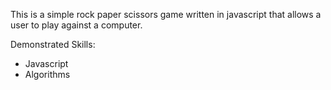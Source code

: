 This is a simple rock paper scissors game written in javascript that allows a user to play against a computer.

Demonstrated Skills:
- Javascript
- Algorithms
